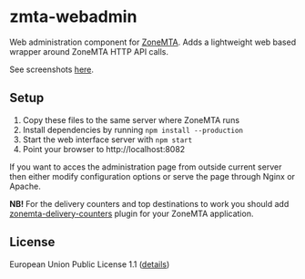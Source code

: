# zmta-webadmin

Web administration component for [ZoneMTA](https://github.com/zone-eu/zone-mta). Adds a lightweight web based wrapper around ZoneMTA HTTP API calls.

See screenshots [here](https://cloudup.com/c_TLoJ62sdY).

## Setup

1. Copy these files to the same server where ZoneMTA runs
2. Install dependencies by running `npm install --production`
3. Start the web interface server with `npm start`
4. Point your browser to http://localhost:8082

If you want to acces the administration page from outside current server then either modify configuration options or serve the page through Nginx or Apache.

**NB!** For the delivery counters and top destinations to work you should add [zonemta-delivery-counters](https://github.com/andris9/zonemta-delivery-counters) plugin for your ZoneMTA application.

## License

European Union Public License 1.1 ([details](http://ec.europa.eu/idabc/eupl.html))
